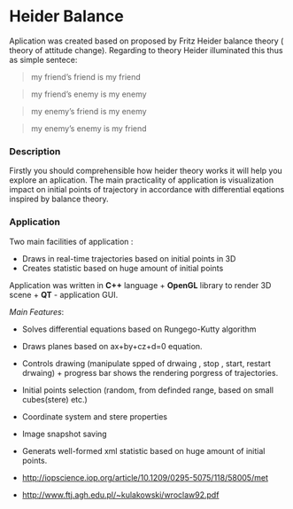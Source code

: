 # Heider Balance
Aplication was created based on proposed by Fritz Heider balance theory ( theory of attitude change). Regarding to theory Heider illuminated this thus as simple sentece:

> my friend’s friend is my friend

> my friend’s enemy is my enemy

> my enemy’s friend is my enemy

> my enemy’s enemy is my friend

### Description
Firstly you should comprehensible how heider theory works it will help you explore an  aplication. The main practicality of application is visualization impact on initial points of trajectory in accordance with differential eqations inspired by balance theory.   

### Application
Two main facilities of application :
  - Draws in real-time trajectories based on initial points in 3D
  - Creates statistic based on huge amount of initial points 

Application was written in **C++** language + **OpenGL**  library to render 3D scene + **QT**  - application GUI.

*Main Features*:
  - Solves differential equations based on Rungego-Kutty algorithm 
  - Draws planes based on ax+by+cz+d=0 equation.
  - Controls drawing (manipulate spped of drwaing , stop , start, restart drwaing) + progress bar shows the rendering porgress of trajectories.
  - Initial points selection (random, from definded range, based on small cubes(stere) etc.)
  - Coordinate system and stere properties 
  - Image snapshot saving
  - Generats well-formed xml statistic based on huge amount of initial points. 

- http://iopscience.iop.org/article/10.1209/0295-5075/118/58005/met
- http://www.ftj.agh.edu.pl/~kulakowski/wroclaw92.pdf
